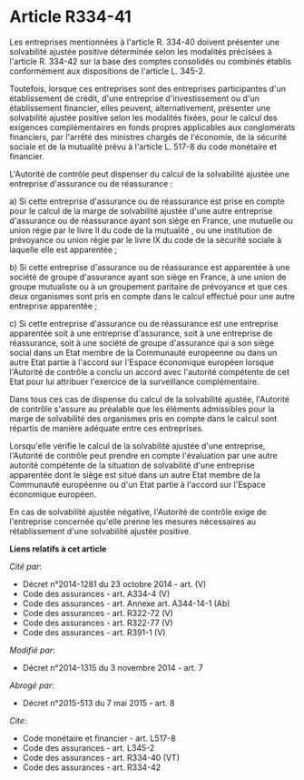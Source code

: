 # Article R334-41

Les entreprises mentionnées à l'article R. 334-40 doivent présenter une solvabilité ajustée positive déterminée selon les
modalités précisées à l'article R. 334-42 sur la base des comptes consolidés ou combinés établis conformément aux
dispositions de l'article L. 345-2. 

Toutefois, lorsque ces entreprises sont des entreprises participantes d'un établissement de crédit, d'une entreprise
d'investissement ou d'un établissement financier, elles peuvent, alternativement, présenter une solvabilité ajustée positive
selon les modalités fixées, pour le calcul des exigences complémentaires en fonds propres applicables aux conglomérats
financiers, par l'arrêté des ministres chargés de l'économie, de la sécurité sociale et de la mutualité prévu à l'article L.
517-8 du code monétaire et financier. 

L'Autorité de contrôle peut dispenser du calcul de la solvabilité ajustée une entreprise d'assurance ou de réassurance : 

a) Si cette entreprise d'assurance ou de réassurance est prise en compte pour le calcul de la marge de solvabilité ajustée
d'une autre entreprise d'assurance ou de réassurance ayant son siège en France, une mutuelle ou union régie par le livre II
du code de la mutualité , ou une institution de prévoyance ou union régie par le livre IX du code de la sécurité sociale  à
laquelle elle est apparentée ; 

b) Si cette entreprise d'assurance ou de réassurance est apparentée à une société de groupe d'assurance ayant son siège en
France, à une union de groupe mutualiste ou à un groupement paritaire de prévoyance et que ces deux organismes sont pris en
compte dans le calcul effectué pour une autre entreprise apparentée ; 

c) Si cette entreprise d'assurance ou de réassurance est une entreprise apparentée soit à une entreprise d'assurance, soit à
une entreprise de réassurance, soit à une société de groupe d'assurance qui a son siège social dans un Etat membre de la
Communauté européenne ou dans un autre Etat partie à l'accord sur l'Espace économique européen lorsque l'Autorité de contrôle
a conclu un accord avec l'autorité compétente de cet Etat pour lui attribuer l'exercice de la surveillance complémentaire. 

Dans tous ces cas de dispense du calcul de la solvabilité ajustée, l'Autorité de contrôle s'assure au préalable que les
éléments admissibles pour la marge de solvabilité des organismes pris en compte dans le calcul sont répartis de manière
adéquate entre ces entreprises. 

Lorsqu'elle vérifie le calcul de la solvabilité ajustée d'une entreprise, l'Autorité de contrôle peut prendre en compte
l'évaluation par une autre autorité compétente de la situation de solvabilité d'une entreprise apparentée dont le siège est
situé dans un autre Etat membre de la Communauté européenne ou d'un Etat partie à l'accord sur l'Espace économique européen. 

En cas de solvabilité ajustée négative, l'Autorité de contrôle exige de l'entreprise concernée qu'elle prenne les mesures
nécessaires au rétablissement d'une solvabilité ajustée positive.

**Liens relatifs à cet article**

_Cité par_:

  - Décret n°2014-1281 du 23 octobre 2014 - art. (V)
  - Code des assurances - art. A334-4 (V)
  - Code des assurances - art. Annexe art. A344-14-1 (Ab)
  - Code des assurances - art. R322-72 (V)
  - Code des assurances - art. R322-77 (V)
  - Code des assurances - art. R391-1 (V)

_Modifié par_:

  - Décret n°2014-1315 du 3 novembre 2014 - art. 7

_Abrogé par_:

  - Décret n°2015-513 du 7 mai 2015 - art. 8

_Cite_:

  - Code monétaire et financier - art. L517-8
  - Code des assurances - art. L345-2
  - Code des assurances - art. R334-40 (VT)
  - Code des assurances - art. R334-42
